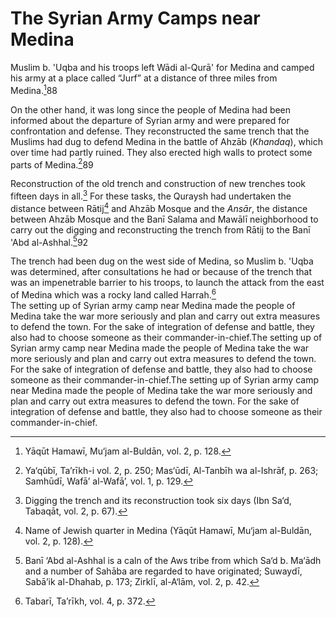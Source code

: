 The Syrian Army Camps near Medina
=================================

Muslim b. 'Uqba and his troops left Wādi al-Qurā' for Medina and camped
his army at a place called “Jurf” at a distance of three miles from
Medina.[^1]88

On the other hand, it was long since the people of Medina had been
informed about the departure of Syrian army and were prepared for
confrontation and defense. They reconstructed the same trench that the
Muslims had dug to defend Medina in the battle of Ahzāb (*Khandaq*),
which over time had partly ruined. They also erected high walls to
protect some parts of Medina.[^2]89

Reconstruction of the old trench and construction of new trenches took
fifteen days in all.[^3] For these tasks, the Quraysh had undertaken the
distance between Rātij[^4] and Ahzāb Mosque and the *Ansār*, the
distance between Ahzāb Mosque and the Banī Salama and Mawālī
neighborhood to carry out the digging and reconstructing the trench from
Rātij to the Banī 'Abd al-Ashhal.[^5]92

The trench had been dug on the west side of Medina, so Muslim b. 'Uqba
was determined, after consultations he had or because of the trench that
was an impenetrable barrier to his troops, to launch the attack from the
east of Medina which was a rocky land called Harrah.[^6]  
 The setting up of Syrian army camp near Medina made the people of
Medina take the war more seriously and plan and carry out extra measures
to defend the town. For the sake of integration of defense and battle,
they also had to choose someone as their commander-in-chief.The setting
up of Syrian army camp near Medina made the people of Medina take the
war more seriously and plan and carry out extra measures to defend the
town. For the sake of integration of defense and battle, they also had
to choose someone as their commander-in-chief.The setting up of Syrian
army camp near Medina made the people of Medina take the war more
seriously and plan and carry out extra measures to defend the town. For
the sake of integration of defense and battle, they also had to choose
someone as their commander-in-chief.

[^1]: Yāqūt Hamawī, Mu‘jam al-Buldān, vol. 2, p. 128.

[^2]: Ya‘qūbī, Ta’rīkh-i vol. 2, p. 250; Mas‘ūdī, Al-Tanbīh wa
al-Ishrāf, p. 263; Samhūdī, Wafā’ al-Wafā’, vol. 1, p. 129.

[^3]: Digging the trench and its reconstruction took six days (Ibn Sa‘d,
Tabaqāt, vol. 2, p. 67).

[^4]: Name of Jewish quarter in Medina (Yāqūt Hamawī, Mu‘jam al-Buldān,
vol. 2, p. 128).

[^5]: Banī ‘Abd al-Ashhal is a caln of the Aws tribe from which Sa‘d b.
Ma‘ādh and a number of Sahāba are regarded to have originated; Suwaydī,
Sabā’ik al-Dhahab, p. 173; Zirklī, al-A‘lām, vol. 2, p. 42.

[^6]: Tabarī, Ta’rīkh, vol. 4, p. 372.


